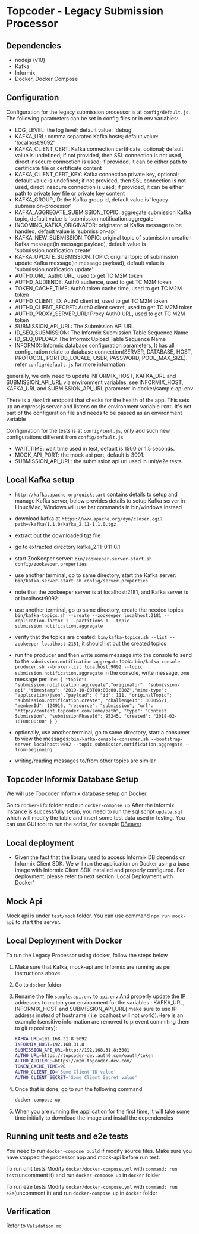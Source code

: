 # Topcoder - Legacy Submission Processor

## Dependencies

- nodejs (v10)
- Kafka
- Informix
- Docker, Docker Compose

## Configuration

Configuration for the legacy submission processor is at `config/default.js`.
The following parameters can be set in config files or in env variables:

- LOG_LEVEL: the log level; default value: 'debug'
- KAFKA_URL: comma separated Kafka hosts; default value: 'localhost:9092'
- KAFKA_CLIENT_CERT: Kafka connection certificate, optional; default value is undefined;
    if not provided, then SSL connection is not used, direct insecure connection is used;
    if provided, it can be either path to certificate file or certificate content
- KAFKA_CLIENT_CERT_KEY: Kafka connection private key, optional; default value is undefined;
    if not provided, then SSL connection is not used, direct insecure connection is used;
    if provided, it can be either path to private key file or private key content
- KAFKA_GROUP_ID: the Kafka group id, default value is 'legacy-submission-processor'
- KAFKA_AGGREGATE_SUBMISSION_TOPIC: aggregate submission Kafka topic, default value is 'submission.notification.aggregate'
- INCOMING_KAFKA_ORIGINATOR: originator of Kafka message to be handled, default value is 'submission-api'
- KAFKA_NEW_SUBMISSION_TOPIC: original topic of submission creation Kafka message(in message payload), default value is 'submission.notification.create'
- KAFKA_UPDATE_SUBMISSION_TOPIC: original topic of submission update Kafka message(in message payload), default value is 'submission.notification.update'
- AUTH0_URL: Auth0 URL, used to get TC M2M token
- AUTH0_AUDIENCE: Auth0 audience, used to get TC M2M token
- TOKEN_CACHE_TIME: Auth0 token cache time, used to get TC M2M token
- AUTH0_CLIENT_ID: Auth0 client id, used to get TC M2M token
- AUTH0_CLIENT_SECRET: Auth0 client secret, used to get TC M2M token
- AUTH0_PROXY_SERVER_URL: Proxy Auth0 URL, used to get TC M2M token
- SUBMISSION_API_URL: The Submission API URL
- ID_SEQ_SUBMISSION: The Informix Submission Table Sequence Name
- ID_SEQ_UPLOAD: The Informix Upload Table Sequence Name
- INFORMIX: Informix database configuration parameters, It has all configuration relate to database connection(SERVER, DATABASE, HOST, PROTOCOL, PORTDB_LOCALE, USER, PASSWORD, POOL_MAX_SIZE). refer `config/default.js` for more information

generally, we only need to update INFORMIX_HOST, KAFKA_URL and SUBMISSION_API_URL via environment variables, see INFORMIX_HOST, KAFKA_URL and SUBMISSION_API_URL parameter in docker/sample.api.env

There is a `/health` endpoint that checks for the health of the app. This sets up an expressjs server and listens on the environment variable `PORT`. It's not part of the configuration file and needs to be passed as an environment variable

Configuration for the tests is at `config/test.js`, only add such new configurations different from `config/default.js`

- WAIT_TIME: wait time used in test, default is 1500 or 1.5 seconds.
- MOCK_API_PORT: the mock api port, default is 3001.
- SUBMISSION_API_URL: the submission api url used in unit/e2e tests.

## Local Kafka setup

- `http://kafka.apache.org/quickstart` contains details to setup and manage Kafka server,
  below provides details to setup Kafka server in Linux/Mac, Windows will use bat commands in bin/windows instead
- download kafka at `https://www.apache.org/dyn/closer.cgi?path=/kafka/1.1.0/kafka_2.11-1.1.0.tgz`
- extract out the downloaded tgz file
- go to extracted directory kafka_2.11-0.11.0.1
- start ZooKeeper server:
  `bin/zookeeper-server-start.sh config/zookeeper.properties`
- use another terminal, go to same directory, start the Kafka server:
  `bin/kafka-server-start.sh config/server.properties`
- note that the zookeeper server is at localhost:2181, and Kafka server is at localhost:9092
- use another terminal, go to same directory, create the needed topics:
  `bin/kafka-topics.sh --create --zookeeper localhost:2181 --replication-factor 1 --partitions 1 --topic submission.notification.aggregate`

- verify that the topics are created:
  `bin/kafka-topics.sh --list --zookeeper localhost:2181`,
  it should list out the created topics
- run the producer and then write some message into the console to send to the `submission.notification.aggregate` topic:
  `bin/kafka-console-producer.sh --broker-list localhost:9092 --topic submission.notification.aggregate`
  in the console, write message, one message per line:
  `{ "topic": "submission.notification.aggregate","originator": "submission-api","timestamp": "2019-10-08T00:00:00.000Z","mime-type": "application/json","payload": { "id": 111, "originalTopic": "submission.notification.create", "challengeId": 30005521, "memberId": 124916, "resource": "submission", "url": "http://content.topcoder.com/some/path", "type": "Contest Submission", "submissionPhaseId": 95245, "created": "2018-02-16T00:00:00" } }`
- optionally, use another terminal, go to same directory, start a consumer to view the messages:
  `bin/kafka-console-consumer.sh --bootstrap-server localhost:9092 --topic submission.notification.aggregate --from-beginning`
- writing/reading messages to/from other topics are similar

## Topcoder Informix Database Setup

We will use Topcoder Informix database setup on Docker.

Go to `docker-ifx` folder and run `docker-compose up`
After the informix instance is successfully setup, you need to run the sql script `update.sql` which will modify the table and insert some test data used in testing.
You can use GUI tool to run the script, for example [DBeaver](https://dbeaver.io/)

## Local deployment

- Given the fact that the library used to access Informix DB depends on Informix Client SDK.
We will run the application on Docker using a base image with Informix Client SDK installed and properly configured.
For deployment, please refer to next section 'Local Deployment with Docker'

## Mock Api

Mock api is under `test/mock` folder. You can use command `npm run mock-api` to start the server.

## Local Deployment with Docker

To run the Legacy Processor using docker, follow the steps below

1. Make sure that Kafka, mock-api and Informix are running as per instructions above.

2. Go to `docker` folder

3. Rename the file `sample.api.env` to `api.env` And properly update the IP addresses to match your environment for the variables : KAFKA_URL, INFORMIX_HOST and SUBMISSION_API_URL( make sure to use IP address instead of hostname ( i.e localhost will not work)).Here is an example (sensitive information are removed to prevent commiting them to git repository):

    ```bash
    KAFKA_URL=192.168.31.8:9092
    INFORMIX_HOST=192.168.31.8
    SUBMISSION_API_URL=http://192.168.31.8:3001
    AUTH0_URL=https://topcoder-dev.auth0.com/oauth/token
    AUTH0_AUDIENCE=https://m2m.topcoder-dev.com/
    TOKEN_CACHE_TIME=90
    AUTH0_CLIENT_ID='Some Client ID value'
    AUTH0_CLIENT_SECRET='Some Client Secret value'
    ```

4. Once that is done, go to run the following command

    ```bash
    docker-compose up
    ```

5. When you are running the application for the first time, It will take some time initially to download the image and install the dependencies

## Running unit tests and e2e tests

You need to run `docker-compose build` if modify source files. Make sure you have stopped the processor app and mock-api before run test.

To run unit tests
Modify `docker/docker-compose.yml` with `command: run test`(uncomment it) and run `docker-compose up` in `docker` folder

To run e2e tests
Modify `docker/docker-compose.yml` with `command: run e2e`(uncomment it) and run `docker-compose up` in `docker` folder

## Verification

Refer to `Validation.md`

